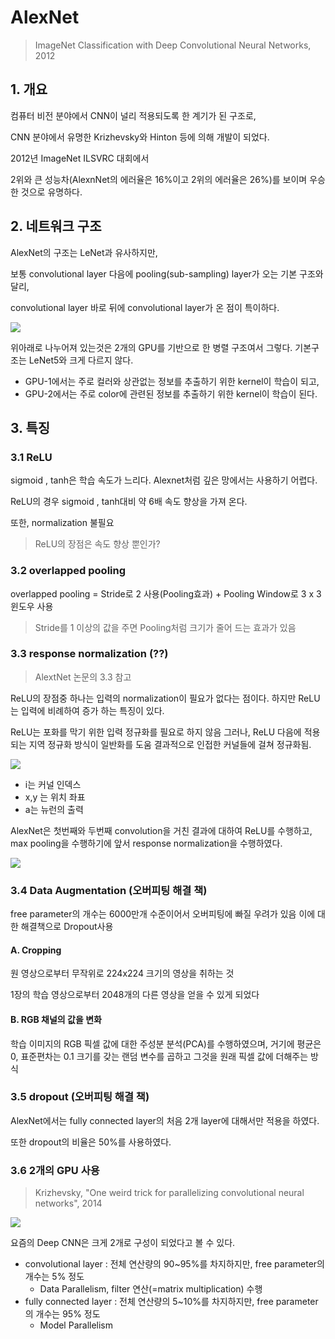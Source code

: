 # AlexNet

> ImageNet Classification with Deep Convolutional Neural Networks, 2012

## 1. 개요

컴퓨터 비전 분야에서 CNN이 널리 적용되도록 한 계기가 된 구조로,

CNN 분야에서 유명한 Krizhevsky와 Hinton 등에 의해 개발이 되었다.

2012년 ImageNet ILSVRC 대회에서

2위와 큰 성능차(AlexnNet의 에러율은 16%이고 2위의 에러율은 26%)를 보이며 우승한 것으로 유명하다.

## 2. 네트워크 구조  

AlexNet의 구조는 LeNet과 유사하지만,

보통 convolutional layer 다음에 pooling(sub-sampling) layer가 오는 기본 구조와 달리,

convolutional layer 바로 뒤에 convolutional layer가 온 점이 특이하다.

![](http://i.imgur.com/LJPDB41.png)

위아래로 나누어져 있는것은 2개의 GPU를 기반으로 한 병렬 구조여서 그렇다. 기본구조는 LeNet5와 크게 다르지 않다.
- GPU-1에서는 주로 컬러와 상관없는 정보를 추출하기 위한 kernel이 학습이 되고,
- GPU-2에서는 주로 color에 관련된 정보를 추출하기 위한 kernel이 학습이 된다. 

## 3. 특징

### 3.1 ReLU
sigmoid , tanh은 학습 속도가 느리다. Alexnet처럼 깊은 망에서는 사용하기 어렵다. 

ReLU의 경우 sigmoid , tanh대비 약 6배 속도 향상을 가져 온다. 

또한, normalization 불필요 

> ReLU의 장점은 속도 향상 뿐인가?

### 3.2 overlapped pooling

overlapped pooling = Stride로 2 사용(Pooling효과) + Pooling Window로 3 x 3 윈도우 사용 

> Stride를 1 이상의 값을 주면 Pooling처럼 크기가 줄어 드는 효과가 있음 

### 3.3 response normalization (??)

> AlextNet 논문의 3.3 참고

ReLU의 장점중 하나는 입력의 normalization이 필요가 없다는 점이다. 하지만 ReLU는 입력에 비례하여 증가 하는 특징이 있다. 

ReLU는 포화를 막기 위한 입력 정규화를 필요로 하지 않음
그러나, ReLU 다음에 적용되는 지역 정규화 방식이 일반화를 도움
결과적으로 인접한 커널들에 걸쳐 정규화됨.

![](http://i.imgur.com/QTcyx0L.png)
- i는 커널 인덱스
- x,y 는 위치 좌표
- a는 뉴런의 출력


AlexNet은 첫번째와 두번째 convolution을 거친 결과에 대하여 ReLU를 수행하고, max pooling을 수행하기에 앞서 response normalization을 수행하였다.

![](http://i.imgur.com/hLbi2T8.png)


### 3.4 Data Augmentation (오버피팅 해결 책)
free parameter의 개수는 6000만개 수준이어서 오버피팅에 빠질 우려가 있음 이에 대한 해결책으로 Dropout사용 

#### A. Cropping

원 영상으로부터 무작위로 224x224 크기의 영상을 취하는 것

1장의 학습 영상으로부터 2048개의 다른 영상을 얻을 수 있게 되었다


#### B. RGB 채널의 값을 변화

학습 이미지의 RGB 픽셀 값에 대한 주성분 분석(PCA)를 수행하였으며, 거기에 평균은 0, 표준편차는 0.1 크기를 갖는 랜덤 변수를 곱하고 그것을 원래 픽셀 값에 더해주는 방식

### 3.5 dropout (오버피팅 해결 책)

AlexNet에서는 fully connected layer의 처음 2개 layer에 대해서만 적용을 하였다.

또한 dropout의 비율은 50%를 사용하였다.




### 3.6 2개의 GPU 사용

> Krizhevsky, "One weird trick for parallelizing convolutional neural networks",  2014


![](http://i.imgur.com/R7jZ5xQ.png)

요즘의 Deep CNN은 크게 2개로 구성이 되었다고 볼 수 있다.
- convolutional layer : 전체 연산량의 90~95%를 차지하지만, free parameter의 개수는 5% 정도 
    - Data Parallelism, filter 연산(=matrix multiplication) 수행 
- fully connected layer : 전체 연산량의 5~10%를 차지하지만, free parameter의 개수는 95% 정도
    - Model Parallelism 

